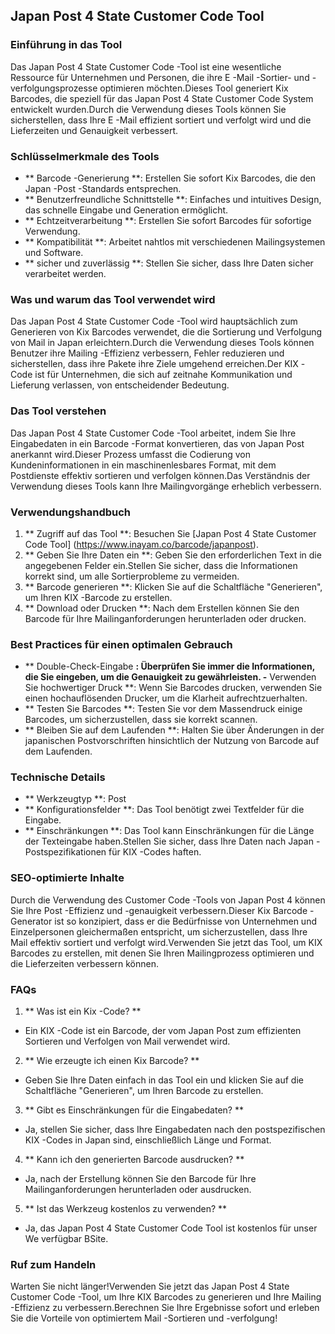 ## Japan Post 4 State Customer Code Tool

### Einführung in das Tool
Das Japan Post 4 State Customer Code -Tool ist eine wesentliche Ressource für Unternehmen und Personen, die ihre E -Mail -Sortier- und -verfolgungsprozesse optimieren möchten.Dieses Tool generiert Kix Barcodes, die speziell für das Japan Post 4 State Customer Code System entwickelt wurden.Durch die Verwendung dieses Tools können Sie sicherstellen, dass Ihre E -Mail effizient sortiert und verfolgt wird und die Lieferzeiten und Genauigkeit verbessert.

### Schlüsselmerkmale des Tools
- ** Barcode -Generierung **: Erstellen Sie sofort Kix Barcodes, die den Japan -Post -Standards entsprechen.
- ** Benutzerfreundliche Schnittstelle **: Einfaches und intuitives Design, das schnelle Eingabe und Generation ermöglicht.
- ** Echtzeitverarbeitung **: Erstellen Sie sofort Barcodes für sofortige Verwendung.
- ** Kompatibilität **: Arbeitet nahtlos mit verschiedenen Mailingsystemen und Software.
- ** sicher und zuverlässig **: Stellen Sie sicher, dass Ihre Daten sicher verarbeitet werden.

### Was und warum das Tool verwendet wird
Das Japan Post 4 State Customer Code -Tool wird hauptsächlich zum Generieren von Kix Barcodes verwendet, die die Sortierung und Verfolgung von Mail in Japan erleichtern.Durch die Verwendung dieses Tools können Benutzer ihre Mailing -Effizienz verbessern, Fehler reduzieren und sicherstellen, dass ihre Pakete ihre Ziele umgehend erreichen.Der KIX -Code ist für Unternehmen, die sich auf zeitnahe Kommunikation und Lieferung verlassen, von entscheidender Bedeutung.

### Das Tool verstehen
Das Japan Post 4 State Customer Code -Tool arbeitet, indem Sie Ihre Eingabedaten in ein Barcode -Format konvertieren, das von Japan Post anerkannt wird.Dieser Prozess umfasst die Codierung von Kundeninformationen in ein maschinenlesbares Format, mit dem Postdienste effektiv sortieren und verfolgen können.Das Verständnis der Verwendung dieses Tools kann Ihre Mailingvorgänge erheblich verbessern.

### Verwendungshandbuch
1. ** Zugriff auf das Tool **: Besuchen Sie [Japan Post 4 State Customer Code Tool] (https://www.inayam.co/barcode/japanpost).
2. ** Geben Sie Ihre Daten ein **: Geben Sie den erforderlichen Text in die angegebenen Felder ein.Stellen Sie sicher, dass die Informationen korrekt sind, um alle Sortierprobleme zu vermeiden.
3. ** Barcode generieren **: Klicken Sie auf die Schaltfläche "Generieren", um Ihren KIX -Barcode zu erstellen.
4. ** Download oder Drucken **: Nach dem Erstellen können Sie den Barcode für Ihre Mailinganforderungen herunterladen oder drucken.

### Best Practices für einen optimalen Gebrauch
- ** Double-Check-Eingabe **: Überprüfen Sie immer die Informationen, die Sie eingeben, um die Genauigkeit zu gewährleisten.
-** Verwenden Sie hochwertiger Druck **: Wenn Sie Barcodes drucken, verwenden Sie einen hochauflösenden Drucker, um die Klarheit aufrechtzuerhalten.
- ** Testen Sie Barcodes **: Testen Sie vor dem Massendruck einige Barcodes, um sicherzustellen, dass sie korrekt scannen.
- ** Bleiben Sie auf dem Laufenden **: Halten Sie über Änderungen in der japanischen Postvorschriften hinsichtlich der Nutzung von Barcode auf dem Laufenden.

### Technische Details
- ** Werkzeugtyp **: Post
- ** Konfigurationsfelder **: Das Tool benötigt zwei Textfelder für die Eingabe.
- ** Einschränkungen **: Das Tool kann Einschränkungen für die Länge der Texteingabe haben.Stellen Sie sicher, dass Ihre Daten nach Japan -Postspezifikationen für KIX -Codes haften.

### SEO-optimierte Inhalte
Durch die Verwendung des Customer Code -Tools von Japan Post 4 können Sie Ihre Post -Effizienz und -genauigkeit verbessern.Dieser Kix Barcode -Generator ist so konzipiert, dass er die Bedürfnisse von Unternehmen und Einzelpersonen gleichermaßen entspricht, um sicherzustellen, dass Ihre Mail effektiv sortiert und verfolgt wird.Verwenden Sie jetzt das Tool, um KIX Barcodes zu erstellen, mit denen Sie Ihren Mailingprozess optimieren und die Lieferzeiten verbessern können.

### FAQs

1. ** Was ist ein Kix -Code? **
- Ein KIX -Code ist ein Barcode, der vom Japan Post zum effizienten Sortieren und Verfolgen von Mail verwendet wird.

2. ** Wie erzeugte ich einen Kix Barcode? **
- Geben Sie Ihre Daten einfach in das Tool ein und klicken Sie auf die Schaltfläche "Generieren", um Ihren Barcode zu erstellen.

3. ** Gibt es Einschränkungen für die Eingabedaten? **
- Ja, stellen Sie sicher, dass Ihre Eingabedaten nach den postspezifischen KIX -Codes in Japan sind, einschließlich Länge und Format.

4. ** Kann ich den generierten Barcode ausdrucken? **
- Ja, nach der Erstellung können Sie den Barcode für Ihre Mailinganforderungen herunterladen oder ausdrucken.

5. ** Ist das Werkzeug kostenlos zu verwenden? **
- Ja, das Japan Post 4 State Customer Code Tool ist kostenlos für unser We verfügbar BSite.

### Ruf zum Handeln
Warten Sie nicht länger!Verwenden Sie jetzt das Japan Post 4 State Customer Code -Tool, um Ihre KIX Barcodes zu generieren und Ihre Mailing -Effizienz zu verbessern.Berechnen Sie Ihre Ergebnisse sofort und erleben Sie die Vorteile von optimiertem Mail -Sortieren und -verfolgung!